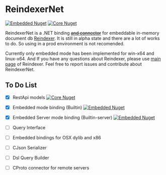 # ReindexerNet

[![Embedded  Nuget](https://img.shields.io/nuget/v/ReindexerNet.Embedded?label=Embedded&color=1182c2&style=flat-square)](https://www.nuget.org/packages/ReindexerNet.Embedded)
[![Core Nuget](https://img.shields.io/nuget/v/ReindexerNet.Core?label=Core&color=1182c2&style=flat-square)](https://www.nuget.org/packages/ReindexerNet.Core)

ReindexerNet is a .NET binding ~~[and connector](# "not yet implemented")~~ for embeddable in-memory document db [Reindexer](https://github.com/Restream/reindexer). It is still in alpha state and there are a lot of works to do. So using in a prod environment is not recomended.

Currently only embedded mode has been implemented for win-x64 and linux-x64. And If you have any questions about Reindexer, please use [main page](https://github.com/Restream/reindexer) of Reindexer. Feel free to report issues and contribute about ReindexerNet.
## To Do List
 - [x] RestApi models [![Core  Nuget](https://img.shields.io/nuget/v/ReindexerNet.Core?label=Core&color=1182c2&style=flat-square)](https://www.nuget.org/packages/ReindexerNet.Core)
 - [x] Embedded mode binding (Builtin) [![Embedded  Nuget](https://img.shields.io/nuget/v/ReindexerNet.Embedded?label=Embedded&color=1182c2&style=flat-square)](https://www.nuget.org/packages/ReindexerNet.Embedded)
 - [x] Embedded Server mode binding (Builtin-server) [![Embedded  Nuget](https://img.shields.io/nuget/v/ReindexerNet.Embedded?label=Embedded&color=1182c2&style=flat-square)](https://www.nuget.org/packages/ReindexerNet.Embedded)
 - [ ] Query Interface
 - [ ] Embedded bindings for OSX dylib and x86
 - [ ] CJson Serializer
 - [ ] Dsl Query Builder
 - [ ] CProto connector for remote servers

